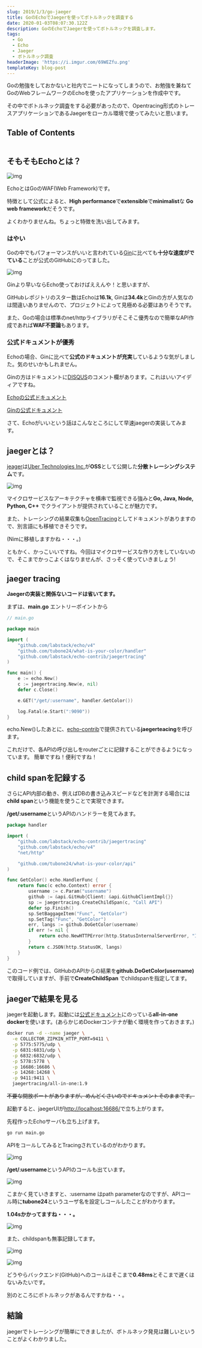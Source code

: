 ```yaml
---
slug: 2019/1/3/go-jaeger
title: GoのEchoでJaegerを使ってボトルネックを調査する
date: 2020-01-03T08:07:30.122Z
description: GoのEchoでJaegerを使ってボトルネックを調査します。
tags:
  - Go
  - Echo
  - Jaeger
  - ボトルネック調査
headerImage: 'https://i.imgur.com/69WEZfu.png'
templateKey: blog-post
---
```

Goの勉強をしておかないと社内でニートになってしまうので、お勉強を兼ねてGoのWebフレームワークのEchoを使ったアプリケーションを作成中です。

その中でボトルネック調査をする必要があったので、Opentracing形式のトレースアプリケーションであるJaegerをローカル環境で使ってみたいと思います。

## Table of Contents

```toc

```

## そもそもEchoとは？

![img](https://i.imgur.com/3ZjGzeX.png)

EchoとはGoのWAF(Web Framework)です。

特徴として公式によると、**High performance**で**extensible**で**minimalist**な **Go web framework**だそうです。

よくわかりませんね。ちょっと特徴を洗い出してみます。

### はやい

Goの中でもパフォーマンスがいいと言われている[Gin](https://gin-gonic.com/)に比べても**十分な速度がでている**ことが公式のGitHubにのってました。

![img](https://camo.githubusercontent.com/d8800e2ee37115207efc1f3e937a28fb49d90e22/68747470733a2f2f692e696d6775722e636f6d2f49333256644d4a2e706e67)

Ginより早いならEcho使っておけばええんや！と思いますが、

GitHubレポジトリのスター数はEchoは**16.1k**, Ginは**34.4k**とGinの方が人気なのは間違いありませんので、プロジェクトによって見極める必要はありそうです。

また、Goの場合は標準のnet/httpライブラリがそこそこ優秀なので簡単なAPI作成であれば**WAF不要論**もあります。

### 公式ドキュメントが優秀

Echoの場合、Ginに比べて**公式のドキュメントが充実**しているような気がしました。気のせいかもしれません。

Ginの方はドキュメントに[DISQUS](https://disqus.com/)のコメント欄があります。これはいいアイディアですね。

[Echoの公式ドキュメント](https://echo.labstack.com/guide)

[Ginの公式ドキュメント](https://gin-gonic.com/docs/)

さて、Echoがいいという話はこんなところにして早速jaegerの実装してみます。

## jaegerとは？

[jeager](https://www.jaegertracing.io/docs/1.16/)は[Uber Technologies Inc.](https://uber.github.io/#/)が**OSS**として公開した**分散トレーシングシステム**です。

![img](https://i.imgur.com/69WEZfu.png)

マイクロサービスなアーキテクチャを横串で監視できる強みと**Go, Java, Node, Python, C++** でクライアントが提供されていることが魅力です。

また、トレーシングの結果収集も[OpenTracing](https://opentracing.io/)としてドキュメントがありますので、別言語にも移植できそうです。

(Nimに移植しますかね・・・。)

ともかく、かっこいいですね。今回はマイクロサービスな作り方をしていないので、そこまでかっこよくはなりませんが、さっそく使っていきましょう!

## jaeger tracing

**Jaegerの実装と関係ないコードは省いてます。**

まずは、**main.go** エントリーポイントから

```go
// main.go

package main

import (
	"github.com/labstack/echo/v4"
	"github.com/tubone24/what-is-your-color/handler"
	"github.com/labstack/echo-contrib/jaegertracing"
)

func main() {
	e := echo.New()
	c := jaegertracing.New(e, nil)
	defer c.Close()

	e.GET("/get/:username", handler.GetColor())

	log.Fatal(e.Start(":9090"))
}
```

echo.New()したあとに、[echo-contrib](https://github.com/labstack/echo-contrib)で提供されている**jaegerteacing**を呼びます。

これだけで、各APIの呼び出しをrouterごとに記録することができるようになっています。
簡単ですね！便利ですね！

## child spanを記録する

さらにAPI内部の動き、例えばDBの書き込みスピードなどを計測する場合には**child span**という機能を使うことで実現できます。

**/get/:username**というAPIのハンドラーを見てみます。

```go
package handler

import (
	"github.com/labstack/echo-contrib/jaegertracing"
	"github.com/labstack/echo/v4"
	"net/http"

	"github.com/tubone24/what-is-your-color/api"
)

func GetColor() echo.HandlerFunc {
	return func(c echo.Context) error {
		username := c.Param("username")
		github := &api.GitHub{Client: &api.GithubClientImpl{}}
		sp := jaegertracing.CreateChildSpan(c, "Call API")
		defer sp.Finish()
		sp.SetBaggageItem("Func", "GetColor")
		sp.SetTag("Func", "GetColor")
		err, langs := github.DoGetColor(username)
		if err != nil {
			return echo.NewHTTPError(http.StatusInternalServerError, "Internal Error")
		}
		return c.JSON(http.StatusOK, langs)
	}
}
```

このコード例では、GitHubのAPIからの結果を**github.DoGetColor(username)** で取得していますが、手前で**CreateChildSpan** でchildspanを指定してます。

## jaegerで結果を見る

jaegerを起動します。起動には[公式ドキュメント](https://www.jaegertracing.io/docs/1.9/getting-started/#all-in-one)にのっている**all-in-one docker**を使います。(あらかじめDockerコンテナが動く環境を作っておきます。)

```bash
docker run -d --name jaeger \
  -e COLLECTOR_ZIPKIN_HTTP_PORT=9411 \
  -p 5775:5775/udp \
  -p 6831:6831/udp \
  -p 6832:6832/udp \
  -p 5778:5778 \
  -p 16686:16686 \
  -p 14268:14268 \
  -p 9411:9411 \
  jaegertracing/all-in-one:1.9

```

~~不要な開放ポートがありますが、めんどくさいのでドキュメントそのままです。~~

起動すると、jaegerUIが<http://localhost:16686/>で立ち上がります。

先程作ったEchoサーバも立ち上げます。

```bash
go run main.go
```

APIをコールしてみるとTracingされているのがわかります。

![img](https://i.imgur.com/CRKvFq6.png)

**/get/:username**というAPIのコールも出ています。

![img](https://i.imgur.com/1uQdmdX.png)

こまかく見ていきますと、:username はpath parameterなのですが、APIコール時に**tubone24**というユーザ名を設定しコールしたことがわかります。

**1.04sかかってますね・・・。**

![img](https://i.imgur.com/c0y81lE.png)

また、childspanも無事記録してます。

![img](https://i.imgur.com/1uQdmdX.png)

![img](https://i.imgur.com/dh3WfC2.png)

どうやらバックエンド(GitHub)へのコールはそこまで**0.48ms**とそこまで遅くはないみたいです。

別のところにボトルネックがあるんですかね・・。

## 結論

jaegerでトレーシングが簡単にできましたが、ボトルネック発見は難しいということがよくわかりました。
